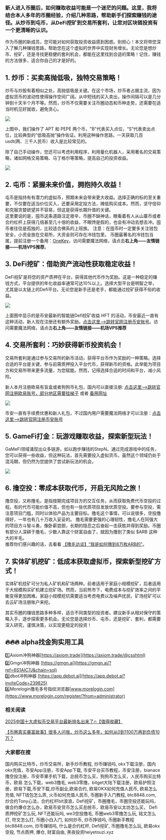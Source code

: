 ### 新人进入币圈后，如何赚取收益可能是一个迷茫的问题。这里，我将结合本人多年的币圈经验，介绍几种思路，帮助新手们探索赚钱的途径。从炒币到屯币，从DeFi挖矿到交易所套利，让您对区块链投资有一个更清晰的认识。

作为币圈的新成员，您可能对如何获取投资收益感到困惑。别担心！本文将带您深入了解几种赚钱思路，帮助您在这个虚拟的世界中实现财务增长。无论您是想炒币、挖矿，还是寻找更稳健的套利机会，都能在这里找到合适的策略！记住，赚钱的方法很多，适合你自己的才是好的。

## 1. 炒币：买卖高抛低吸，独特交易策略！
炒币与炒股有着相似之处，高抛低吸是关键。在这个市场，炒币者占据主流，因为虚拟货币的波动性使得操作空间广阔。从中短线的买入卖出，操作间隔可以是几分钟到十天半个月不等。然而，炒币不仅需要关注币圈动态和币种走势，还需要在适当时机见好就收，避免贪心。

![](https://ac63e02.webp.li/biquanjiaoyi.png)

上图中，我们操作了 APT 和 PEPE 两个币，"B"代表买入点位，“S”代表卖出点位，比较典型的“低吸高抛”操作佐证。利用这种操作思路，一天获取几百usdt(两、三千人民币）收入是比较常见的。

除了自己手动操作，您还可以考虑利用程序，利用量化机器人，采用著名的交易策略，诸如网格交易策略、马丁格尔等策略，提高自己的投资收益。

![](https://ac63e02.webp.li/program-trade.gif)

## 2. 屯币：紧握未来价值，拥抱持久收益！
屯币是指持有有潜力的虚拟币，预期未来会带来更大收益。选择正确的标的至关重要，不仅要在适当价位买入，还要采用定投方法，摊低购买成本。然而，坚守信仰和克服贪婪欲望并不容易，但这是获得长期升值的关键。  
这里要说的是，囤币这条道路注定艰辛，币圈不缺神话，眼看着有人从山寨币或者合约杠杆上获得几倍甚至几十倍的收益，不眼馋是假的，也会有冲动去想去冲。囤币者往往是孤独的，比较适合佛系的上班族。
注意：在囤币时一定要多关注钱包安全，小资金放在交易所，大资金则可存在冷钱包里。
币圈最著名的冷钱包当属，提前注册一个备用：[OneKey](https://card.onekey.so/?i=CA6RMD)，访问需要魔法网络，请点击**右上角——友情链接——机场VPS推荐**。

## 3. DeFi挖矿：借助资产流动性获取稳定收益！
DeFi挖矿是将您的资产质押在平台，获得其他代币作为奖励。这是一种稳定的赚钱方式，平台提供的年化收益率通常可达10%以上。选择大型平台是明智之举，尤其是以太链上的Defi平台。无论您是新手还是老手，都能通过挖矿获得不俗的收益。

![](https://ac63e02.webp.li/bnb-defi.png)

上面图中显示的是币安最新的智能链Defi挖矿收益 HFT 的活动，币安最近一直有这种活动，新人现在注册还有额外奖励。[点击这里-->跳转官网注册币安账号](https://accounts.binance.com/zh-CN/register?ref=36457687)。访问需要魔法网络，请点击**右上角——友情链接——机场VPS推荐**

## 4. 交易所套利：巧妙获得新币投资机会！
交易所套利是通过参与交易所的新币活动，获得平台币作为奖励的一种策略。选择合适的平台是关键，参与前需质押投入平台代币，获得新币的资格。此举能为项目方和交易所带来更多流量，为您赋能。然而，记得选择合适的时间和平台，减小风险。  

新人本月注册欧易有盲盒或者狗狗币礼包，国内可以直接注册:  [点击这里–>跳转官网注册欧易账号，部分地区需要挂梯子](https://www.okx.com/zh-hans/join/74873351)  或者 [备用网址](https://www.chouyi.world/zh-hans/join/18639032)

[![](https://fe095ec.webp.li/top-10-exchanges-001.jpg)](https://www.chouyi.world/zh-hans/join/18639032)

币安一直有手续费优惠和新人礼包，不过国内用户需要魔法网络才可以注册：[点击这里-->跳转官网注册币安账号](https://accounts.binance.com/zh-CN/register?ref=36457687)

## 5. GameFi打金：玩游戏赚取收益，探索新型玩法！
GaMeFi领域涌现出众多链游，如以跑步赚钱的StepN。通过完成游戏中的任务，您可以获得一些收益，但这种玩法，首先需要投入虚拟货币。虽然这个领域仍处于混沌期，但仍然为您提供了尝试新玩法的机会。

![](https://ac63e02.webp.li/gamefi-stepN.gif)

## 6. 撸空投：零成本获取代币，开启无风险之旅！
撸空投，又称撸毛，是指按期完成项目方的交互任务，从而获取免费代币空投的过程。有的代币可能价值不高，但也有一些优质项目发放优质空投。要参与空投，需注意项目门槛，同时以体验产品为主要目标。撸毛这个事情，可以说很多，空投撸得好，一年也有几十万收入妥妥的。 撸毛需要更强的心理韧性，撸毛人在同强大的项目方斗智斗勇，像卧薪尝胆，长期的隐忍之后奋起一击获胜并得到奖励。币圈有部分人深耕于撸毛，少数人靠这个财富自由了，就因为撸到了类似 $ARB 这种大的羊毛。  
推荐你们感兴趣的话，去看看 [【撸毛访谈】“我是如何撸到8万枚ARB的”](https://www.youtube.com/watch?reload=9&v=etCqRv0Mxoc)。

## 7. 实体矿机挖矿：低成本获取虚拟币，探索新型挖矿方式！
实体矿机挖矿可分为私人矿机和矿场两种。前者适用于家庭小规模挖矿，后者适用于大规模购买矿机建立挖矿场。然而，当前熊市下，电费成本与挖矿效率之间的平衡变得更加困难。家庭小规模挖坑需要适当考虑电费以及噪声扰民，矿场挖矿可以去云矿场注册账户来挖。

其实币圈的赚钱思路多种多样，适合不同类型的投资者。建议新手从相对保守的策略入手，逐步探索更多机会。无论您是选择炒币、屯币，还是挖矿、套利，都需要深入研究，谨慎决策，以实现更稳定的投资！

## 🔥🔥🔥 alpha找金狗实用工具
1️⃣Axiom冲狗神器[https://axiom.trade](https://axiom.trade/@csshtml)  
2️⃣Gmgn冲狗神器 [https://gmgn.ai](https://gmgn.ai/?ref=6S1AIC7J&chain=sol)  
3️⃣dbot冲狗神器 [https://app.debot.ai](https://app.debot.ai?inviteCode=239825)  
4️⃣Morelogin撸毛多号指纹浏览器[www.morelogin.com](https://www.morelogin.com/register/?from=administrator)  

### 相关阅读
[2025中国十大虚拟币交易平台最新排名出来了🔥【值得收藏】](https://btc8848.com/top-10-exchanges/)

[【币圈真实暴富故事】很多人问我，炒币这么多年，如何从0到1100万再到负债10万？](https://heiyetouzi.xyz/biquanstory001/)

### 大家都在搜
国内购买比特币，炒币交易所，新手炒币教程, 炒币赚钱吗, okx下载注册，国内okx充值，币安App注册，币安App下载, 币安平台买币教程，币安注册，bianace撸空投注册，币安苹果手机下载，总统币怎么买，狗狗币怎么买，人民币购买比特币，欧易 怎么下载，web3撸毛, web3零撸，bitget大陆下载注册，欧易护照注册，欧易下载,币安下载,炒币副业,欧易合约, 欧易OKX如何充值人民币, 欧易怎么充值, NFT钱包怎么弄, 火币如何充值人民币, 币圈新手入门教程, btc8848.com, 炒合约Tony心法，合约杠杆bit浪浪，Defi挖矿，币圈撸毛，币圈空投还能玩吗，做合约爆仓怎么办，欧易币安货币怎么买总统币，欧易币安以太坊怎么买， Defi质押挖矿怎么玩, NFT还能玩吗, we3空投撸毛, 币圈web3零撸怎么玩, 铭文怎么打, 符文怎么打, 币圈小白入门, 如何炒币, 炒币挣钱吗, 币圈新手教程btc8848.com, 炒币赚钱吗, 什么是合约杠杆, Defi挖矿, 币圈撸毛怎么玩, 欧易okx空投, 节点质押, 爆仓, 财富自由, 黑夜投资heiyetouzi.xyz